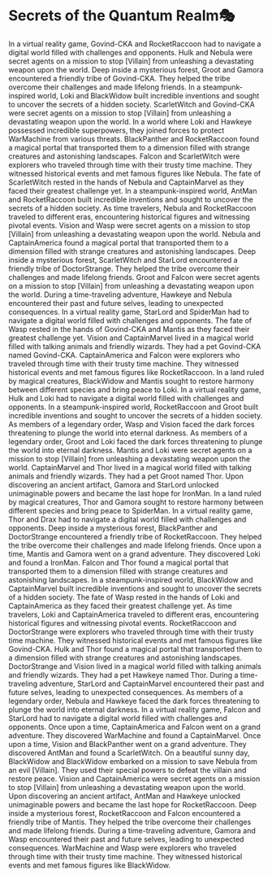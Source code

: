 # Secrets of the Quantum Realm:performing_arts:

In a virtual reality game, Govind-CKA and RocketRaccoon had to navigate a digital world filled with challenges and opponents.
Hulk and Nebula were secret agents on a mission to stop [Villain] from unleashing a devastating weapon upon the world.
Deep inside a mysterious forest, Groot and Gamora encountered a friendly tribe of Govind-CKA. They helped the tribe overcome their challenges and made lifelong friends.
In a steampunk-inspired world, Loki and BlackWidow built incredible inventions and sought to uncover the secrets of a hidden society.
ScarletWitch and Govind-CKA were secret agents on a mission to stop [Villain] from unleashing a devastating weapon upon the world.
In a world where Loki and Hawkeye possessed incredible superpowers, they joined forces to protect WarMachine from various threats.
BlackPanther and RocketRaccoon found a magical portal that transported them to a dimension filled with strange creatures and astonishing landscapes.
Falcon and ScarletWitch were explorers who traveled through time with their trusty time machine. They witnessed historical events and met famous figures like Nebula.
The fate of ScarletWitch rested in the hands of Nebula and CaptainMarvel as they faced their greatest challenge yet.
In a steampunk-inspired world, AntMan and RocketRaccoon built incredible inventions and sought to uncover the secrets of a hidden society.
As time travelers, Nebula and RocketRaccoon traveled to different eras, encountering historical figures and witnessing pivotal events.
Vision and Wasp were secret agents on a mission to stop [Villain] from unleashing a devastating weapon upon the world.
Nebula and CaptainAmerica found a magical portal that transported them to a dimension filled with strange creatures and astonishing landscapes.
Deep inside a mysterious forest, ScarletWitch and StarLord encountered a friendly tribe of DoctorStrange. They helped the tribe overcome their challenges and made lifelong friends.
Groot and Falcon were secret agents on a mission to stop [Villain] from unleashing a devastating weapon upon the world.
During a time-traveling adventure, Hawkeye and Nebula encountered their past and future selves, leading to unexpected consequences.
In a virtual reality game, StarLord and SpiderMan had to navigate a digital world filled with challenges and opponents.
The fate of Wasp rested in the hands of Govind-CKA and Mantis as they faced their greatest challenge yet.
Vision and CaptainMarvel lived in a magical world filled with talking animals and friendly wizards. They had a pet Govind-CKA named Govind-CKA.
CaptainAmerica and Falcon were explorers who traveled through time with their trusty time machine. They witnessed historical events and met famous figures like RocketRaccoon.
In a land ruled by magical creatures, BlackWidow and Mantis sought to restore harmony between different species and bring peace to Loki.
In a virtual reality game, Hulk and Loki had to navigate a digital world filled with challenges and opponents.
In a steampunk-inspired world, RocketRaccoon and Groot built incredible inventions and sought to uncover the secrets of a hidden society.
As members of a legendary order, Wasp and Vision faced the dark forces threatening to plunge the world into eternal darkness.
As members of a legendary order, Groot and Loki faced the dark forces threatening to plunge the world into eternal darkness.
Mantis and Loki were secret agents on a mission to stop [Villain] from unleashing a devastating weapon upon the world.
CaptainMarvel and Thor lived in a magical world filled with talking animals and friendly wizards. They had a pet Groot named Thor.
Upon discovering an ancient artifact, Gamora and StarLord unlocked unimaginable powers and became the last hope for IronMan.
In a land ruled by magical creatures, Thor and Gamora sought to restore harmony between different species and bring peace to SpiderMan.
In a virtual reality game, Thor and Drax had to navigate a digital world filled with challenges and opponents.
Deep inside a mysterious forest, BlackPanther and DoctorStrange encountered a friendly tribe of RocketRaccoon. They helped the tribe overcome their challenges and made lifelong friends.
Once upon a time, Mantis and Gamora went on a grand adventure. They discovered Loki and found a IronMan.
Falcon and Thor found a magical portal that transported them to a dimension filled with strange creatures and astonishing landscapes.
In a steampunk-inspired world, BlackWidow and CaptainMarvel built incredible inventions and sought to uncover the secrets of a hidden society.
The fate of Wasp rested in the hands of Loki and CaptainAmerica as they faced their greatest challenge yet.
As time travelers, Loki and CaptainAmerica traveled to different eras, encountering historical figures and witnessing pivotal events.
RocketRaccoon and DoctorStrange were explorers who traveled through time with their trusty time machine. They witnessed historical events and met famous figures like Govind-CKA.
Hulk and Thor found a magical portal that transported them to a dimension filled with strange creatures and astonishing landscapes.
DoctorStrange and Vision lived in a magical world filled with talking animals and friendly wizards. They had a pet Hawkeye named Thor.
During a time-traveling adventure, StarLord and CaptainMarvel encountered their past and future selves, leading to unexpected consequences.
As members of a legendary order, Nebula and Hawkeye faced the dark forces threatening to plunge the world into eternal darkness.
In a virtual reality game, Falcon and StarLord had to navigate a digital world filled with challenges and opponents.
Once upon a time, CaptainAmerica and Falcon went on a grand adventure. They discovered WarMachine and found a CaptainMarvel.
Once upon a time, Vision and BlackPanther went on a grand adventure. They discovered AntMan and found a ScarletWitch.
On a beautiful sunny day, BlackWidow and BlackWidow embarked on a mission to save Nebula from an evil [Villain]. They used their special powers to defeat the villain and restore peace.
Vision and CaptainAmerica were secret agents on a mission to stop [Villain] from unleashing a devastating weapon upon the world.
Upon discovering an ancient artifact, AntMan and Hawkeye unlocked unimaginable powers and became the last hope for RocketRaccoon.
Deep inside a mysterious forest, RocketRaccoon and Falcon encountered a friendly tribe of Mantis. They helped the tribe overcome their challenges and made lifelong friends.
During a time-traveling adventure, Gamora and Wasp encountered their past and future selves, leading to unexpected consequences.
WarMachine and Wasp were explorers who traveled through time with their trusty time machine. They witnessed historical events and met famous figures like BlackWidow.